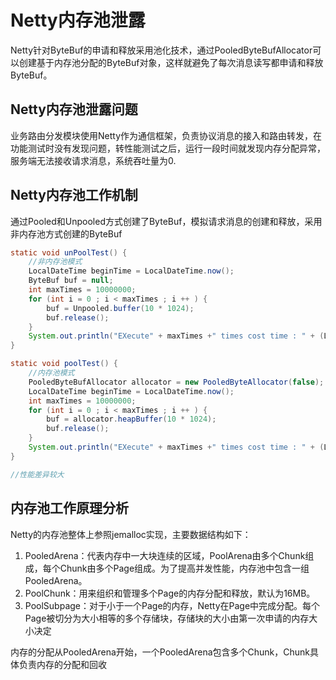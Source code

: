 # Netty内存池泄露
Netty针对ByteBuf的申请和释放采用池化技术，通过PooledByteBufAllocator可以创建基于内存池分配的ByteBuf对象，这样就避免了每次消息读写都申请和释放ByteBuf。
## Netty内存池泄露问题
业务路由分发模块使用Netty作为通信框架，负责协议消息的接入和路由转发，在功能测试时没有发现问题，转性能测试之后，运行一段时间就发现内存分配异常，服务端无法接收请求消息，系统吞吐量为0.
## Netty内存池工作机制
通过Pooled和Unpooled方式创建了ByteBuf，模拟请求消息的创建和释放，采用非内存池方式创建的ByteBuf
```java
static void unPoolTest() {
	//非内存池模式
	LocalDateTime beginTime = LocalDateTime.now();
	ByteBuf buf = null;
	int maxTimes = 10000000;
	for (int i = 0 ; i < maxTimes ; i ++ ) {
		buf = Unpooled.buffer(10 * 1024);
		buf.release();
	}
	System.out.println("EXecute" + maxTimes +" times cost time : " + (LocalDateTime.now.getNano() - beginTime.getNano());
}

static void poolTest() {
	//内存池模式
	PooledByteBufAllocator allocator = new PooledByteAllocator(false);
	LocalDateTime beginTime = LocalDateTime.now();
	int maxTimes = 10000000;
	for (int i = 0 ; i < maxTimes ; i ++ ) {
		buf = allocator.heapBuffer(10 * 1024);
		buf.release();
	}
	System.out.println("EXecute" + maxTimes +" times cost time : " + (LocalDateTime.now.getNano() - beginTime.getNano());
}

//性能差异较大
```
## 内存池工作原理分析
Netty的内存池整体上参照jemalloc实现，主要数据结构如下：
1. PooledArena：代表内存中一大块连续的区域，PoolArena由多个Chunk组成，每个Chunk由多个Page组成。为了提高并发性能，内存池中包含一组PooledArena。
2. PoolChunk：用来组织和管理多个Page的内存分配和释放，默认为16MB。
3. PoolSubpage：对于小于一个Page的内存，Netty在Page中完成分配。每个Page被切分为大小相等的多个存储块，存储块的大小由第一次申请的内存大小决定

内存的分配从PooledArena开始，一个PooledArena包含多个Chunk，Chunk具体负责内存的分配和回收